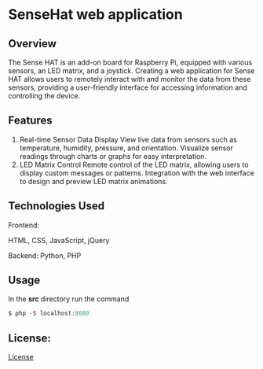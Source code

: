 # SenseHat web application 

## Overview

The Sense HAT is an add-on board for Raspberry Pi, equipped with various sensors, an LED matrix, and a joystick. Creating a web application for Sense HAT allows users to remotely interact with and monitor the data from these sensors, providing a user-friendly interface for accessing information and controlling the device.

## Features

1. Real-time Sensor Data Display
View live data from sensors such as temperature, humidity, pressure, and orientation.
Visualize sensor readings through charts or graphs for easy interpretation.
2. LED Matrix Control
Remote control of the LED matrix, allowing users to display custom messages or patterns.
Integration with the web interface to design and preview LED matrix animations.


## Technologies Used
Frontend:

HTML, CSS, JavaScript, jQuery

Backend:
Python, PHP


## Usage

In the **src** directory run the command

```php
$ php -S localhost:8080
```

## License:
[License](LICENSE)

